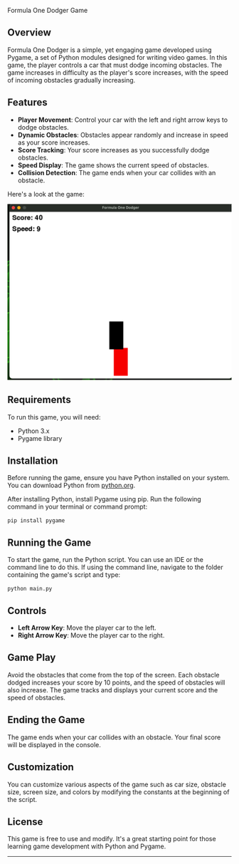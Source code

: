 
Formula One Dodger Game

## Overview
Formula One Dodger is a simple, yet engaging game developed using Pygame, a set of Python modules designed for writing video games. In this game, the player controls a car that must dodge incoming obstacles. The game increases in difficulty as the player's score increases, with the speed of incoming obstacles gradually increasing.

## Features
- **Player Movement**: Control your car with the left and right arrow keys to dodge obstacles.
- **Dynamic Obstacles**: Obstacles appear randomly and increase in speed as your score increases.
- **Score Tracking**: Your score increases as you successfully dodge obstacles.
- **Speed Display**: The game shows the current speed of obstacles.
- **Collision Detection**: The game ends when your car collides with an obstacle.

Here's a look at the game:

![Formula One Dodger Screenshot](screenshots/screenshot_1.png)


## Requirements
To run this game, you will need:
- Python 3.x
- Pygame library

## Installation
Before running the game, ensure you have Python installed on your system. You can download Python from [python.org](https://www.python.org/downloads/).

After installing Python, install Pygame using pip. Run the following command in your terminal or command prompt:

```
pip install pygame
```

## Running the Game
To start the game, run the Python script. You can use an IDE or the command line to do this. If using the command line, navigate to the folder containing the game's script and type:

```
python main.py
```

## Controls
- **Left Arrow Key**: Move the player car to the left.
- **Right Arrow Key**: Move the player car to the right.

## Game Play
Avoid the obstacles that come from the top of the screen. Each obstacle dodged increases your score by 10 points, and the speed of obstacles will also increase. The game tracks and displays your current score and the speed of obstacles.

## Ending the Game
The game ends when your car collides with an obstacle. Your final score will be displayed in the console.

## Customization
You can customize various aspects of the game such as car size, obstacle size, screen size, and colors by modifying the constants at the beginning of the script.

## License
This game is free to use and modify. It's a great starting point for those learning game development with Python and Pygame.

---
